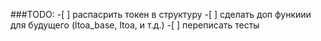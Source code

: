###TODO:
    -[ ] распасрить токен в структуру
	-[ ] сделать доп функиии для будущего (ltoa_base, ltoa, и т.д.)
	-[ ] переписать тесты
